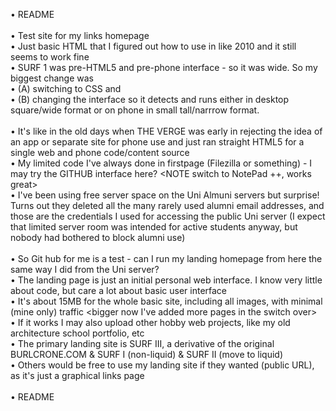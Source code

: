 • README
<br><br>• Test site for my links homepage
<br>• Just basic HTML that I figured out how to use in like 2010 and it still seems to work fine
<br>• SURF 1 was pre-HTML5 and pre-phone interface - so it was wide. So my biggest change was
<br>• (A) switching to CSS and 
<br>• (B) changing the interface so it detects and runs either in desktop square/wide format or on phone in small tall/narrrow format. 
<br><br>• It's like in the old days when THE VERGE was early in rejecting the idea of an app or separate site for phone use and just ran straight HTML5 for a single web and phone code/content source
<br>• My limited code I've always done in firstpage (Filezilla or something) - I may try the GITHUB interface here? <NOTE switch to NotePad ++, works great>
<br>• I've been using free server space on the Uni Almuni servers but surprise! Turns out they deleted all the many rarely used alumni email addresses, and those are the credentials I used for accessing the public Uni server (I expect that limited server room was intended for active students anyway, but nobody had bothered to block alumni use)
<br><br>• So Git hub for me is a test - can I run my landing homepage from here the same way I did from the Uni server?
<br>• The landing page is just an initial personal web interface. I know very little about code, but care a lot about basic user interface
<br>• It's about 15MB for the whole basic site, including all images, with minimal (mine only) traffic <bigger now I've added more pages in the switch over>
<br>• If it works I may also upload other hobby web projects, like my old architecture school portfolio, etc
<br>• The primary landing site is SURF III, a derivative of the original BURLCRONE.COM & SURF I (non-liquid) & SURF II (move to liquid)
<br>• Others would be free to use my landing site if they wanted (public URL), as it's just a graphical links page
<br><br>• README
